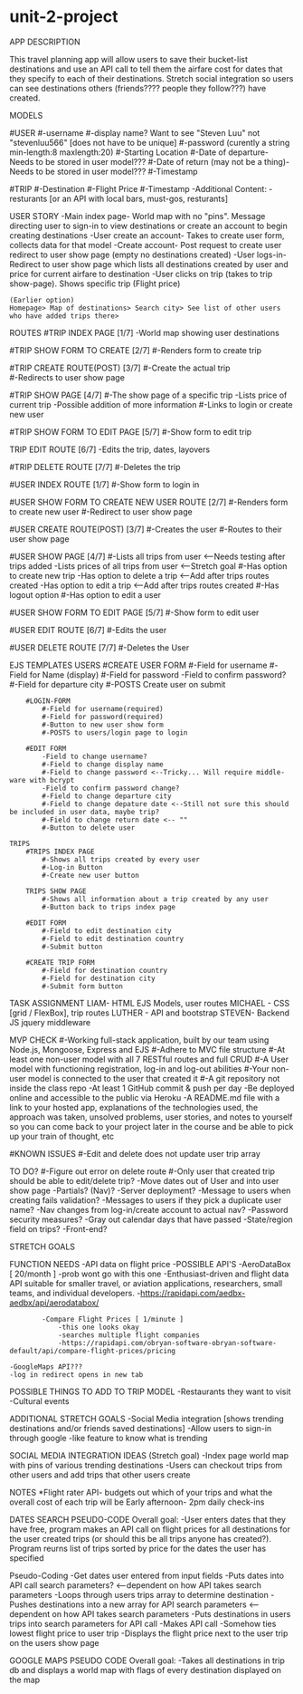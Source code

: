 # unit-2-project
APP DESCRIPTION


This travel planning app will allow users to save their bucket-list destinations and use an API call to tell them the airfare cost for dates that they specify to each of their destinations. Stretch social integration so users can see destinations others (friends???? people they follow???) have created. 


MODELS

#USER
    #-username
    #-display name? Want to see "Steven Luu" not "stevenluu566" [does not have to be unique]
    #-password (curently a string min-length:8 maxlength:20) 
    #-Starting Location
    #-Date of departure- Needs to be stored in user model???
    #-Date of return (may not be a thing)- Needs to be stored in user model???
    #-Timestamp

#TRIP
    #-Destination
    #-Flight Price
    #-Timestamp
    -Additional Content:
    -resturants [or an API with local bars, must-gos, resturants]



USER STORY
    -Main index page- World map with no "pins". Message directing user to sign-in to view destinations or create an account to begin creating destinations
    -User create an account- Takes to create user form, collects data for that model
    -Create account- Post request to create user redirect to user show page (empty no destinations created)
    -User logs-in- Redirect to user show page which lists all destinations created by user and price for current airfare to destination
    -User clicks on trip (takes to trip show-page). Shows specific trip (Flight price)
    


    (Earlier option)
    Homepage> Map of destinations> Search city> See list of other users who have added trips there>


ROUTES
#TRIP INDEX PAGE [1/7]
    -World map showing user destinations

#TRIP SHOW FORM TO CREATE [2/7]
    #-Renders form to create trip

#TRIP CREATE ROUTE(POST) [3/7]
    #-Create the actual trip  
    #-Redirects to user show page  

#TRIP SHOW PAGE [4/7]
    #-The show page of a specific trip
    -Lists price of current trip
    -Possible addition of more information
    #-Links to login or create new user

#TRIP SHOW FORM TO EDIT PAGE [5/7]
    #-Show form to edit trip

TRIP EDIT ROUTE [6/7]
    -Edits the trip, dates, layovers

#TRIP DELETE ROUTE [7/7]
    #-Deletes the trip

#USER INDEX ROUTE [1/7]
    #-Show form to login in

#USER SHOW FORM TO CREATE NEW USER ROUTE [2/7]
    #-Renders form to create new user
    #-Redirect to user show page

#USER CREATE ROUTE(POST) [3/7]
    #-Creates the user
    #-Routes to their user show page

#USER SHOW PAGE [4/7]
    #-Lists all trips from user  <--Needs testing after trips added
    -Lists prices of all trips from user <--Stretch goal
    #-Has option to create new trip
    -Has option to delete a trip <--Add after trips routes created
    -Has option to edit a trip <--Add after trips routes created
    #-Has logout option
    #-Has option to edit a user

#USER SHOW FORM TO EDIT PAGE [5/7]
    #-Show form to edit user

#USER EDIT ROUTE [6/7]
    #-Edits the user

#USER DELETE ROUTE [7/7]
    #-Deletes the User

EJS TEMPLATES
    USERS
        #CREATE USER FORM
            #-Field for username
            #-Field for Name (display)
            #-Field for password
            -Field to confirm password?
            #-Field for departure city
            #-POSTS Create user on submit
        
        #LOGIN-FORM
            #-Field for username(required)
            #-Field for password(required)
            #-Button to new user show form
            #-POSTS to users/login page to login

        #EDIT FORM
            -Field to change username?
            #-Field to change display name
            #-Field to change password <--Tricky... Will require middle-ware with bcrypt
            -Field to confirm password change?
            #-Field to change departure city
            #-Field to change depature date <--Still not sure this should be included in user data, maybe trip?
            #-Field to change return date <-- ""
            #-Button to delete user
    
    TRIPS
        #TRIPS INDEX PAGE
            #-Shows all trips created by every user
            #-Log-in Button
            #-Create new user button
        
        TRIPS SHOW PAGE
            #-Shows all information about a trip created by any user
            #-Button back to trips index page
        
        #EDIT FORM
            #-Field to edit destination city
            #-Field to edit destination country
            #-Submit button
        
        #CREATE TRIP FORM
            #-Field for destination country
            #-Field for destination city
            #-Submit form button


TASK ASSIGNMENT
LIAM- HTML EJS Models, user routes
MICHAEL - CSS [grid / FlexBox], trip routes
LUTHER - API and bootstrap
STEVEN- Backend JS jquery middleware


MVP CHECK
    #-Working full-stack application, built by our team using Node.js, Mongoose, Express and EJS
    #-Adhere to MVC file structure
    #-At least one non-user model with all 7 RESTful routes and full CRUD
    #-A User model with functioning registration, log-in and log-out abilities
    #-Your non-user model is connected to the user that created it
    #-A git repository not inside the class repo
    -At least 1 GitHub commit & push per day
    -Be deployed online and accessible to the public via Heroku
    -A README.md file with a link to your hosted app, explanations of the technologies used, the approach was taken, unsolved problems, user stories, and notes to yourself so you can come back to your project later in the course and be able to pick up your train of thought, etc


#KNOWN ISSUES
    #-Edit and delete does not update user trip array


TO DO?
    #-Figure out error on delete route
    #-Only user that created trip should be able to edit/delete trip?
    -Move dates out of User and into user show page
    -Partials? (Nav)?
    -Server deployment?
    -Message to users when creating fails validation?
    -Messages to users if they pick a duplicate user name?
    -Nav changes from log-in/create account to actual nav?
    -Password security measures?
    -Gray out calendar days that have passed
    -State/region field on trips?
    -Front-end?
  
    
STRETCH GOALS

FUNCTION NEEDS
    -API data on flight price
        -POSSIBLE API'S
            -AeroDataBox [ 20/month ]
                -prob wont go with this one
                -Enthusiast-driven and flight data API suitable for smaller travel, or aviation applications, researchers, small teams, and individual developers.
                -https://rapidapi.com/aedbx-aedbx/api/aerodatabox/

            -Compare Flight Prices [ 1/minute ]
                -this one looks okay 
                -searches multiple flight companies
                -https://rapidapi.com/obryan-software-obryan-software-default/api/compare-flight-prices/pricing

    -GoogleMaps API???
    -log in redirect opens in new tab


POSSIBLE THINGS TO ADD TO TRIP MODEL
    -Restaurants they want to visit
    -Cultural events


ADDITIONAL STRETCH GOALS
    -Social Media integration [shows trending destinations and/or friends saved destinations]
    -Allow users to sign-in through google
    -like feature to know what is trending


SOCIAL MEDIA INTEGRATION IDEAS (Stretch goal)
    -Index page world map with pins of various trending destinations
    -Users can checkout trips from other users and add trips that other users create



NOTES
*Flight rater API- budgets out which of your trips and what the overall cost of each trip will be
Early afternoon- 2pm daily check-ins


DATES SEARCH PSEUDO-CODE
Overall goal:
    -User enters dates that they have free, program makes an API call on flight prices for all destinations for the user created trips (or should this be all trips anyone has created?). Program reurns list of trips sorted by price for the dates the user has specified

Pseudo-Coding
    -Get dates user entered from input fields
    -Puts dates into API call search parameters?  <--dependent on how API takes search parameters
    -Loops through users trips array to determine destination
    -Pushes destinations into a new array for API search parameters <--dependent on how API takes search parameters
    -Puts destinations in users trips into search parameters for API call
    -Makes API call
    -Somehow ties lowest flight price to user trip
    -Displays the flight price next to the user trip on the users show page
    

GOOGLE MAPS PSEUDO CODE
Overall goal:
    -Takes all destinations in trip db and displays a world map with flags of every destination displayed on the map




        



